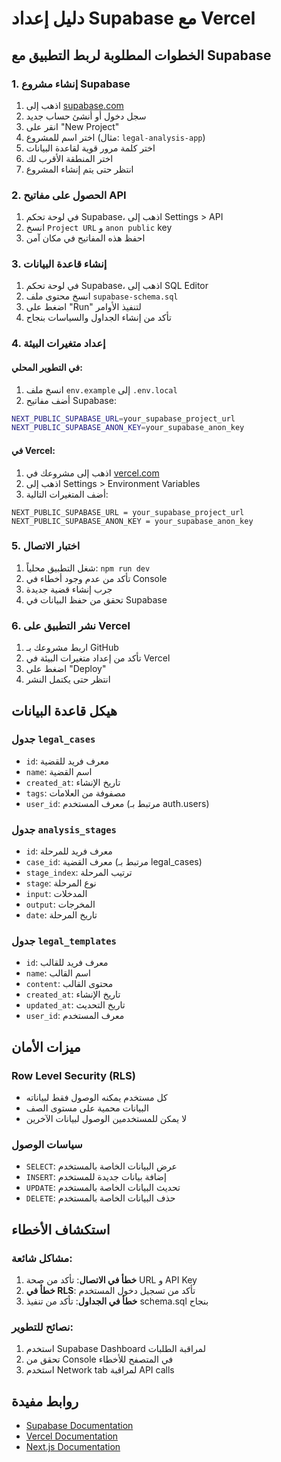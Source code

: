# دليل إعداد Supabase مع Vercel

## الخطوات المطلوبة لربط التطبيق مع Supabase

### 1. إنشاء مشروع Supabase

1. اذهب إلى [supabase.com](https://supabase.com)
2. سجل دخول أو أنشئ حساب جديد
3. انقر على "New Project"
4. اختر اسم للمشروع (مثال: `legal-analysis-app`)
5. اختر كلمة مرور قوية لقاعدة البيانات
6. اختر المنطقة الأقرب لك
7. انتظر حتى يتم إنشاء المشروع

### 2. الحصول على مفاتيح API

1. في لوحة تحكم Supabase، اذهب إلى Settings > API
2. انسخ `Project URL` و `anon public` key
3. احفظ هذه المفاتيح في مكان آمن

### 3. إنشاء قاعدة البيانات

1. في لوحة تحكم Supabase، اذهب إلى SQL Editor
2. انسخ محتوى ملف `supabase-schema.sql`
3. اضغط على "Run" لتنفيذ الأوامر
4. تأكد من إنشاء الجداول والسياسات بنجاح

### 4. إعداد متغيرات البيئة

#### في التطوير المحلي:
1. انسخ ملف `env.example` إلى `.env.local`
2. أضف مفاتيح Supabase:

```bash
NEXT_PUBLIC_SUPABASE_URL=your_supabase_project_url
NEXT_PUBLIC_SUPABASE_ANON_KEY=your_supabase_anon_key
```

#### في Vercel:
1. اذهب إلى مشروعك في [vercel.com](https://vercel.com)
2. اذهب إلى Settings > Environment Variables
3. أضف المتغيرات التالية:

```
NEXT_PUBLIC_SUPABASE_URL = your_supabase_project_url
NEXT_PUBLIC_SUPABASE_ANON_KEY = your_supabase_anon_key
```

### 5. اختبار الاتصال

1. شغل التطبيق محلياً: `npm run dev`
2. تأكد من عدم وجود أخطاء في Console
3. جرب إنشاء قضية جديدة
4. تحقق من حفظ البيانات في Supabase

### 6. نشر التطبيق على Vercel

1. اربط مشروعك بـ GitHub
2. تأكد من إعداد متغيرات البيئة في Vercel
3. اضغط على "Deploy"
4. انتظر حتى يكتمل النشر

## هيكل قاعدة البيانات

### جدول `legal_cases`
- `id`: معرف فريد للقضية
- `name`: اسم القضية
- `created_at`: تاريخ الإنشاء
- `tags`: مصفوفة من العلامات
- `user_id`: معرف المستخدم (مرتبط بـ auth.users)

### جدول `analysis_stages`
- `id`: معرف فريد للمرحلة
- `case_id`: معرف القضية (مرتبط بـ legal_cases)
- `stage_index`: ترتيب المرحلة
- `stage`: نوع المرحلة
- `input`: المدخلات
- `output`: المخرجات
- `date`: تاريخ المرحلة

### جدول `legal_templates`
- `id`: معرف فريد للقالب
- `name`: اسم القالب
- `content`: محتوى القالب
- `created_at`: تاريخ الإنشاء
- `updated_at`: تاريخ التحديث
- `user_id`: معرف المستخدم

## ميزات الأمان

### Row Level Security (RLS)
- كل مستخدم يمكنه الوصول فقط لبياناته
- البيانات محمية على مستوى الصف
- لا يمكن للمستخدمين الوصول لبيانات الآخرين

### سياسات الوصول
- `SELECT`: عرض البيانات الخاصة بالمستخدم
- `INSERT`: إضافة بيانات جديدة للمستخدم
- `UPDATE`: تحديث البيانات الخاصة بالمستخدم
- `DELETE`: حذف البيانات الخاصة بالمستخدم

## استكشاف الأخطاء

### مشاكل شائعة:

1. **خطأ في الاتصال**: تأكد من صحة URL و API Key
2. **خطأ في RLS**: تأكد من تسجيل دخول المستخدم
3. **خطأ في الجداول**: تأكد من تنفيذ schema.sql بنجاح

### نصائح للتطوير:

1. استخدم Supabase Dashboard لمراقبة الطلبات
2. تحقق من Console في المتصفح للأخطاء
3. استخدم Network tab لمراقبة API calls

## روابط مفيدة

- [Supabase Documentation](https://supabase.com/docs)
- [Vercel Documentation](https://vercel.com/docs)
- [Next.js Documentation](https://nextjs.org/docs) 